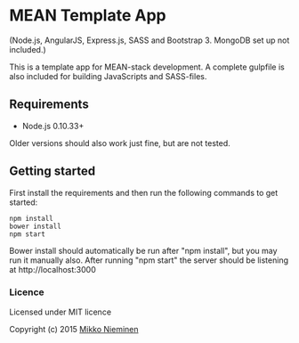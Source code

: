 # MEAN Template App #

(Node.js, AngularJS, Express.js, SASS and Bootstrap 3. MongoDB set up not included.)  

This is a template app for MEAN-stack development. A complete gulpfile is also included for building JavaScripts and SASS-files.

## Requirements ##

* Node.js 0.10.33+

Older versions should also work just fine, but are not tested.

## Getting started ##

First install the requirements and then run the following commands to get started:

```
npm install
bower install
npm start
```

Bower install should automatically be run after "npm install", but you may run it manually also. After running "npm start" the server should be listening at http://localhost:3000

### Licence ###

Licensed under MIT licence

Copyright (c) 2015 [Mikko Nieminen](http://mikkonieminen.com)